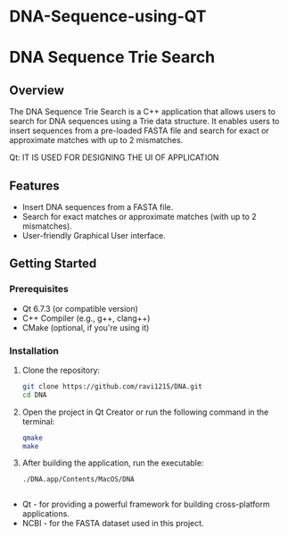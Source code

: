 # DNA-Sequence-using-QT

# DNA Sequence Trie Search

## Overview

The DNA Sequence Trie Search is a C++ application that allows users to search for DNA sequences using a Trie data structure. It enables users to insert sequences from a pre-loaded FASTA file and search for exact or approximate matches with up to 2 mismatches.

Qt: IT IS USED FOR DESIGNING THE UI OF APPLICATION

## Features

- Insert DNA sequences from a FASTA file.
- Search for exact matches or approximate matches (with up to 2 mismatches).
- User-friendly Graphical User interface.

## Getting Started

### Prerequisites

- Qt 6.7.3 (or compatible version)
- C++ Compiler (e.g., g++, clang++)
- CMake (optional, if you're using it)

### Installation

1. Clone the repository:
   ```bash
   git clone https://github.com/ravi1215/DNA.git
   cd DNA
2. Open the project in Qt Creator or run the following command in the terminal:
   ```bash
   qmake
   make
3. After building the application, run the executable:
   ```bash
   ./DNA.app/Contents/MacOS/DNA

   

+ Qt - for providing a powerful framework for building cross-platform applications.
+ NCBI - for the FASTA dataset used in this project.
